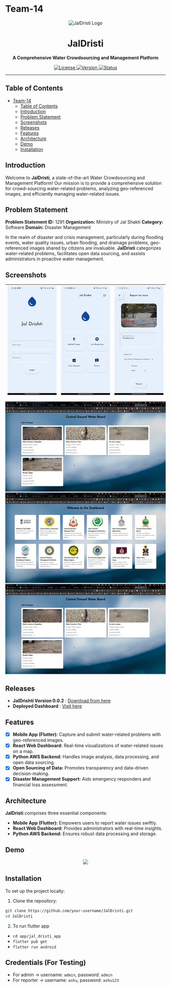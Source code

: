 # Team-14

<p align="center">
  <img src="https://i.pinimg.com/originals/4f/a8/cc/4fa8ccd95866db239face1f4749df505.png" alt="JalDristi Logo" width="200" height="200">
</p>

<h1 align="center">JalDristi</h1>

<p align="center">
  <strong>A Comprehensive Water Crowdsourcing and Management Platform</strong>
</p>

<p align="center">
  <a href="LICENSE">
    <img src="https://img.shields.io/badge/License-MIT-blue.svg" alt="License">
  </a>
  <a href="#">
    <img src="https://img.shields.io/badge/Version-1.0.0-brightgreen.svg" alt="Version">
  </a>
  <a href="#">
    <img src="https://img.shields.io/badge/Status-In%20Development-orange.svg" alt="Status">
  </a>
</p>

---

## Table of Contents

- [Team-14](#team-14)
  - [Table of Contents](#table-of-contents)
  - [Introduction](#introduction)
  - [Problem Statement](#problem-statement)
  - [Screenshots](#screenshots)
  - [Releases](#releases)
  - [Features](#features)
  - [Architecture](#architecture)
  - [Demo](#demo)
  - [Installation](#installation)

## Introduction

Welcome to **JalDristi**, a state-of-the-art Water Crowdsourcing and Management Platform! Our mission is to provide a comprehensive solution for crowd-sourcing water-related problems, analyzing geo-referenced images, and efficiently managing water-related issues.

<!-- ![Dashboard Screenshot](dashboard_screenshot.png) -->

## Problem Statement

**Problem Statement ID:** 1291
**Organization:** Ministry of Jal Shakti
**Category:** Software
**Domain:** Disaster Management

In the realm of disaster and crisis management, particularly during flooding events, water quality issues, urban flooding, and drainage problems, geo-referenced images shared by citizens are invaluable. **JalDristi** categorizes water-related problems, facilitates open data sourcing, and assists administrators in proactive water management.

## Screenshots

![Login Screen](./screenshots/loginscreen.png)| ![Home Screen](./screenshots/homescreen.jpg) | ![Home Screen](./screenshots/reportscreen.jpg) |
| :----------------------------------------: | :------------------------------------------: | :---:|

![Web1](./screenshots/web1.jpeg)
![Web2](./screenshots/web2.jpeg)
![Web3](./screenshots/web3.jpeg)


## Releases

- **JalDrishti Version 0.0.2**  : [Download from here](https://github.com/ITER-SIH/Team-14/releases/tag/v0.0.2-alpha)
- **Deployed Dashboard**  : [Visit here](https://shubhendra.in)

## Features

- [x] **Mobile App (Flutter):** Capture and submit water-related problems with geo-referenced images.
- [x] **React Web Dashboard:** Real-time visualizations of water-related issues on a map.
- [x] **Python AWS Backend:** Handles image analysis, data processing, and open data sourcing.
- [x] **Open Sourcing of Data:** Promotes transparency and data-driven decision-making.
- [x] **Disaster Management Support:** Aids emergency responders and financial loss assessment.

## Architecture

**JalDristi** comprises three essential components:

- **Mobile App (Flutter):** Empowers users to report water issues swiftly.
- **React Web Dashboard:** Provides administrators with real-time insights.
- **Python AWS Backend:** Ensures robust data processing and storage.

## Demo

<p align="center">
  <img src="./screenshots/jaldristi-demo.gif">
</p>

## Installation

To set up the project locally:

1. Clone the repository:
  ```bash
  git clone https://github.com/your-username/JalDristi.git
  cd JalDristi
   ```

2. To run flutter app 
- `cd app/jal_dristi_app`
- `flutter pub get`
- `flutter run android`

## Credentials (For Testing)
- For admin -> username: `admin`, password: `admin`
- For reporter -> username: `ashu`, password: `ashu123`
